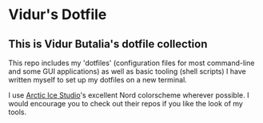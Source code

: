# Vidur's Dotfile
## This is Vidur Butalia's dotfile collection

This repo includes my 'dotfiles' (configuration files for most command-line 
and some GUI applications) as well as basic tooling (shell scripts) I have written 
myself to set up my dotfiles on a new terminal.

I use [Arctic Ice Studio](https://github.com/arcticicestudio)'s excellent Nord colorscheme wherever possible. 
I would encourage you to check out their repos if you like the look of my 
tools.
